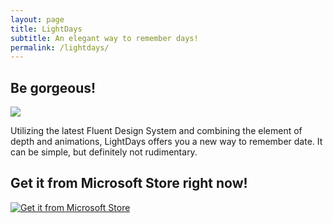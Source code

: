 ```yaml
---
layout: page
title: LightDays
subtitle: An elegant way to remember days!
permalink: /lightdays/
---
```

## Be gorgeous!
![](https://rawgit.com/totoroyyb/totoroyyb.github.io/master/pic/lightdays/1.jpg)

Utilizing the latest Fluent Design System and combining the element of depth and animations, LightDays offers you a new way to remember date. It can be simple, but definitely not rudimentary.

## Get it from Microsoft Store right now!
[![Get it from Microsoft Store](https://assets.windowsphone.com/85864462-9c82-451e-9355-a3d5f874397a/English_get-it-from-MS_InvariantCulture_Default.png)](https://www.microsoft.com/store/apps/9PDG5JKBNPP3)